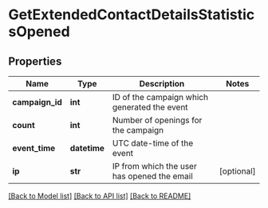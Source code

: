 # GetExtendedContactDetailsStatisticsOpened

## Properties
Name | Type | Description | Notes
------------ | ------------- | ------------- | -------------
**campaign_id** | **int** | ID of the campaign which generated the event | 
**count** | **int** | Number of openings for the campaign | 
**event_time** | **datetime** | UTC date-time of the event | 
**ip** | **str** | IP from which the user has opened the email | [optional] 

[[Back to Model list]](../README.md#documentation-for-models) [[Back to API list]](../README.md#documentation-for-api-endpoints) [[Back to README]](../README.md)


